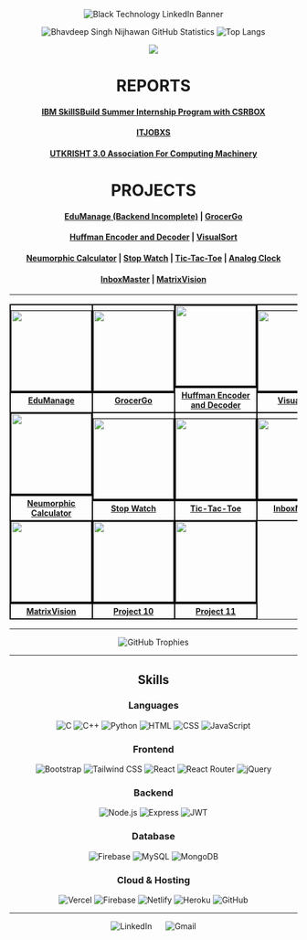 <div align="center">

![Black Technology LinkedIn Banner](https://github.com/user-attachments/assets/d1e49963-c394-48f2-9824-04b18dbd56c7)

![Bhavdeep Singh Nijhawan GitHub Statistics](https://github-readme-stats.vercel.app/api?username=BhavdeepSinghNijhawan) ![Top Langs](https://github-readme-stats.vercel.app/api/top-langs/?username=BhavdeepSinghNijhawan&layout=compact)

![](https://komarev.com/ghpvc/?username=BhavdeepSinghNijhawan&label=Profile+Views&color=blue&style=plastic)

<h1>REPORTS</h1>

#### [IBM SkillSBuild Summer Internship Program with CSRBOX](https://github.com/BhavdeepSinghNijhawan/IBM-SkillsBuild-Summer-Internship-Program-with-CSRBOX)

#### [ITJOBXS](https://github.com/BhavdeepSinghNijhawan/ITJOBXS-Internship)

#### [UTKRISHT 3.0 Association For Computing Machinery](https://github.com/BhavdeepSinghNijhawan/UTKRISHT-3.0-Association-for-Computing-Machinery-Internship)

<h1>PROJECTS</h1>

#### [EduManage (Backend Incomplete)](https://edumanagenijhawan.vercel.app/) | [GrocerGo](https://grocery-shopping-website-theta.vercel.app/)

#### [Huffman Encoder and Decoder](https://bhavdeepsinghnijhawan.github.io/Huffman-Encoder-and-Decoder/) | [VisualSort](https://github.com/BhavdeepSinghNijhawan/VisualSort)

#### [Neumorphic Calculator](https://bhavdeepsinghnijhawan.github.io/Neumorphic-Calculator/) | [Stop Watch](https://bhavdeepsinghnijhawan.github.io/Stop-Watch/) | [Tic-Tac-Toe](https://bhavdeepsinghnijhawan.github.io/Tic-Tac-Toe/) | [Analog Clock](https://bhavdeepsinghnijhawan.github.io/Analog-Clock/)

#### [InboxMaster](https://github.com/BhavdeepSinghNijhawan/InboxMaster) | [MatrixVision](https://github.com/BhavdeepSinghNijhawan/MatrixVision)
***

<table>
  <tr>
    <td align="center" style="border: 2px solid black; padding: 0; width: 160px;">
      <a href="https://edumanagenijhawan.vercel.app/" target="_blank">
        <img src="https://github.com/user-attachments/assets/d44638f5-5f8e-4d79-80a2-27dd8e75ab7c" width="140" height="140" style="border: 1px solid black; display: block;">
        <hr style="border: 1px solid black; margin: 0;">
        <div style="font-size: 14px; font-weight: bold; padding: 4px;">EduManage</div>
      </a>
    </td>
    <td align="center" style="border: 2px solid black; padding: 0; width: 160px;">
      <a href="https://grocery-shopping-website-theta.vercel.app/" target="_blank">
        <img src="https://github.com/BhavdeepSinghNijhawan/GrocerGo/assets/143419096/efb219ee-3ac0-476d-b5a8-555b75081feb" width="140" height="140" style="border: 1px solid black; display: block;">
        <hr style="border: 1px solid black; margin: 0;">
        <div style="font-size: 14px; font-weight: bold; padding: 4px;">GrocerGo</div>
      </a>
    </td>
    <td align="center" style="border: 2px solid black; padding: 0; width: 160px;">
      <a href="https://yourproject3.url" target="_blank">
        <img src="https://github.com/user-attachments/assets/79dbd7fd-eb2d-4b40-a250-0fff7edce50e" width="140" height="140" style="border: 1px solid black; display: block;">
        <hr style="border: 1px solid black; margin: 0;">
        <div style="font-size: 14px; font-weight: bold; padding: 4px;">Huffman Encoder and Decoder</div>
      </a>
    </td>
    <td align="center" style="border: 2px solid black; padding: 0; width: 160px;">
      <a href="https://yourproject4.url" target="_blank">
        <img src="https://github.com/user-attachments/assets/024d6d26-0f9a-4453-ac66-080b93235a9a" width="140" height="140" style="border: 1px solid black; display: block;">
        <hr style="border: 1px solid black; margin: 0;">
        <div style="font-size: 14px; font-weight: bold; padding: 4px;">VisualSort</div>
      </a>
    </td>
  </tr>
  <tr>
    <td align="center" style="border: 2px solid black; padding: 0;">
      <a href="https://yourproject5.url" target="_blank">
        <img src="https://github.com/BhavdeepSinghNijhawan/Neumorphic-Calculator/assets/143419096/44984475-8ea0-431b-b896-74073259a60f" width="140" height="140" style="border: 1px solid black; display: block;">
        <hr style="border: 1px solid black; margin: 0;">
        <div style="font-size: 14px; font-weight: bold; padding: 4px;">Neumorphic Calculator</div>
      </a>
    </td>
    <td align="center" style="border: 2px solid black; padding: 0;">
      <a href="https://yourproject6.url" target="_blank">
        <img src="https://github.com/BhavdeepSinghNijhawan/Stop-Watch/assets/143419096/3fe6f522-bdb6-4650-846d-3554b92cc9a6" width="140" height="140" style="border: 1px solid black; display: block;">
        <hr style="border: 1px solid black; margin: 0;">
        <div style="font-size: 14px; font-weight: bold; padding: 4px;">Stop Watch</div>
      </a>
    </td>
    <td align="center" style="border: 2px solid black; padding: 0;">
      <a href="https://yourproject7.url" target="_blank">
        <img src="https://github.com/BhavdeepSinghNijhawan/Tic-Tac-Toe/assets/143419096/1d506056-9ac3-455d-9c61-418c5f19a2a7" width="140" height="140" style="border: 1px solid black; display: block;">
        <hr style="border: 1px solid black; margin: 0;">
        <div style="font-size: 14px; font-weight: bold; padding: 4px;">Tic-Tac-Toe</div>
      </a>
    </td>
    <td align="center" style="border: 2px solid black; padding: 0;">
      <a href="https://github.com/BhavdeepSinghNijhawan/Email-Marketing-Bot/assets/143419096/8109b397-e5ed-4d81-9a08-89208fa3be61" target="_blank">
        <img src="https://github.com/BhavdeepSinghNijhawan/Email-Marketing-Bot/assets/143419096/8109b397-e5ed-4d81-9a08-89208fa3be61)" width="140" height="140" style="border: 1px solid black; display: block;">
        <hr style="border: 1px solid black; margin: 0;">
        <div style="font-size: 14px; font-weight: bold; padding: 4px;">InboxMaster</div>
      </a>
    </td>
  </tr>
  <tr>
    <td align="center" style="border: 2px solid black; padding: 0;">
      <a href="https://yourproject9.url" target="_blank">
        <img src="https://github.com/BhavdeepSinghNijhawan/MatrixVision/assets/143419096/84751a93-cb06-4156-b60d-b1c162392d6d" width="140" height="140" style="border: 1px solid black; display: block;">
        <hr style="border: 1px solid black; margin: 0;">
        <div style="font-size: 14px; font-weight: bold; padding: 4px;">MatrixVision</div>
      </a>
    </td>
    <td align="center" style="border: 2px solid black; padding: 0;">
      <a href="https://yourproject10.url" target="_blank">
        <img src="https://your-image-url10.png" width="140" height="140" style="border: 1px solid black; display: block;">
        <hr style="border: 1px solid black; margin: 0;">
        <div style="font-size: 14px; font-weight: bold; padding: 4px;">Project 10</div>
      </a>
    </td>
    <td align="center" style="border: 2px solid black; padding: 0;">
      <a href="https://yourproject11.url" target="_blank">
        <img src="https://your-image-url11.png" width="140" height="140" style="border: 1px solid black; display: block;">
        <hr style="border: 1px solid black; margin: 0;">
        <div style="font-size: 14px; font-weight: bold; padding: 4px;">Project 11</div>
      </a>
    </td>
  </tr>
</table>

***

![GitHub Trophies](https://github-profile-trophy.vercel.app/?username=BhavdeepSinghNijhawan&theme=onedark&no-frame=true&row=1&column=7)

***
## Skills

### Languages
![C](https://img.shields.io/badge/C-00599C?style=for-the-badge&logo=c&logoColor=white)
![C++](https://img.shields.io/badge/C%2B%2B-00599C?style=for-the-badge&logo=c%2B%2B&logoColor=white)
![Python](https://img.shields.io/badge/Python-3776AB?style=for-the-badge&logo=python&logoColor=white)
![HTML](https://img.shields.io/badge/HTML-E34F26?style=for-the-badge&logo=html5&logoColor=white)
![CSS](https://img.shields.io/badge/CSS-1572B6?style=for-the-badge&logo=css3&logoColor=white)
![JavaScript](https://img.shields.io/badge/JavaScript-F7DF1E?style=for-the-badge&logo=javascript&logoColor=black)

### Frontend
![Bootstrap](https://img.shields.io/badge/Bootstrap-7952B3?style=for-the-badge&logo=bootstrap&logoColor=white)
![Tailwind CSS](https://img.shields.io/badge/Tailwind_CSS-38B2AC?style=for-the-badge&logo=tailwind-css&logoColor=white)
![React](https://img.shields.io/badge/React-20232A?style=for-the-badge&logo=react&logoColor=61DAFB)
![React Router](https://img.shields.io/badge/React_Router-CA4245?style=for-the-badge&logo=react-router&logoColor=white)
![jQuery](https://img.shields.io/badge/jQuery-0769AD?style=for-the-badge&logo=jquery&logoColor=white)

### Backend
![Node.js](https://img.shields.io/badge/Node.js-339933?style=for-the-badge&logo=node.js&logoColor=white)
![Express](https://img.shields.io/badge/Express-000000?style=for-the-badge&logo=express&logoColor=white)
![JWT](https://img.shields.io/badge/JWT-000000?style=for-the-badge&logo=json-web-tokens&logoColor=white)

### Database
![Firebase](https://img.shields.io/badge/Firebase-FFCA28?style=for-the-badge&logo=firebase&logoColor=black)
![MySQL](https://img.shields.io/badge/MySQL-4479A1?style=for-the-badge&logo=mysql&logoColor=white)
![MongoDB](https://img.shields.io/badge/MongoDB-47A248?style=for-the-badge&logo=mongodb&logoColor=white)

### Cloud & Hosting
![Vercel](https://img.shields.io/badge/Vercel-000000?style=for-the-badge&logo=vercel&logoColor=white)
![Firebase](https://img.shields.io/badge/Firebase-FFCA28?style=for-the-badge&logo=firebase&logoColor=black)
![Netlify](https://img.shields.io/badge/Netlify-00C7B7?style=for-the-badge&logo=netlify&logoColor=white)
![Heroku](https://img.shields.io/badge/Heroku-430098?style=for-the-badge&logo=heroku&logoColor=white)
![GitHub](https://img.shields.io/badge/GitHub-181717?style=for-the-badge&logo=github&logoColor=white)
</div>

***
<div align="center">
  <!-- LinkedIn Button -->
  <a href="https://www.linkedin.com/in/bhavdeep-singh-nijhawan-739634280" target="_blank" style="text-decoration: none; margin: 0 10px;">
    <img src="https://img.shields.io/badge/LinkedIn-0077B5?style=for-the-badge&logo=linkedin&logoColor=white" alt="LinkedIn" />
  </a>

  <!-- Gmail Button -->
  <a href="mailto:bhavdeepnijhawan22@gmail.com" style="text-decoration: none; margin: 0 10px;">
    <img src="https://img.shields.io/badge/bhavdeepnijhawan22-D14836?style=for-the-badge&logo=gmail&logoColor=white" alt="Gmail" />
  </a>
</div>
</div>
